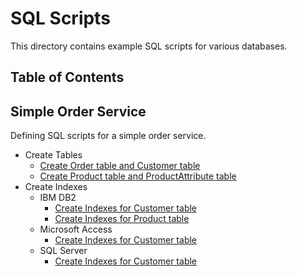 # SQL Scripts

This directory contains example SQL scripts for various databases.

## Table of Contents

## Simple Order Service

Defining SQL scripts for a simple order service.

- Create Tables
    - [Create Order table and Customer table](./order_service/create_order_and_customer_tables.sql)
    - [Create Product table and ProductAttribute table](./order_service/create_product_tables.sql)
- Create Indexes
    - IBM DB2
        * [Create Indexes for Customer table](./order_service/create_customer_index.db2.sql)
        * [Create Indexes for Product table](./order_service/create_product_index.db2.sql)
    - Microsoft Access
        * [Create Indexes for Customer table](./order_service/create_customer_index.access.sql)
    - SQL Server
        * [Create Indexes for Customer table](./order_service/create_customer_index.sqlserver.sql)
